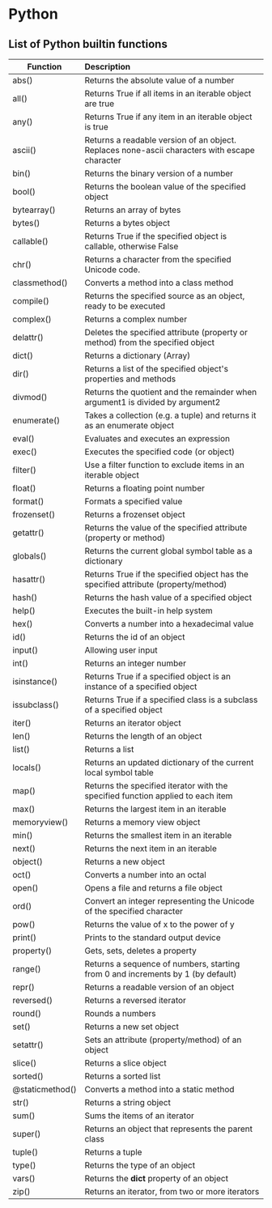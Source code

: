 # Python
## List of Python builtin functions
|Function | Description |
|-----------|:--------------------------------------------------------------------|
|abs()|		Returns the absolute value of a number 
|all()|		Returns True if all items in an iterable object are true
|any()|		Returns True if any item in an iterable object is true
|ascii()|		Returns a readable version of an object. Replaces none-ascii characters with escape character
|bin()|		Returns the binary version of a number
|bool()|		Returns the boolean value of the specified object
|bytearray()|	Returns an array of bytes
|bytes()|		Returns a bytes object
|callable()|	Returns True if the specified object is callable, otherwise False
|chr()|		Returns a character from the specified Unicode code.
|classmethod()|	Converts a method into a class method
|compile()|	Returns the specified source as an object, ready to be executed
|complex()|	Returns a complex number
|delattr()|	Deletes the specified attribute (property or method) from the specified object
|dict()|		Returns a dictionary (Array)
|dir()|		Returns a list of the specified object's properties and methods
|divmod()|	Returns the quotient and the remainder when argument1 is divided by argument2
|enumerate()|	Takes a collection (e.g. a tuple) and returns it as an enumerate object
|eval()|		Evaluates and executes an expression
|exec()|	Executes the specified code (or object)
|filter()|	Use a filter function to exclude items in an iterable object
|float()|		Returns a floating point number
|format()|	Formats a specified value
|frozenset()|	Returns a frozenset object
|getattr()|	Returns the value of the specified attribute (property or method)
|globals()|	Returns the current global symbol table as a dictionary
|hasattr()|	Returns True if the specified object has the specified attribute (property/method)
|hash()|		Returns the hash value of a specified object
|help()|		Executes the built-in help system
|hex()|		Converts a number into a hexadecimal value
|id()|		Returns the id of an object
|input()|		Allowing user input
|int()|		Returns an integer number
|isinstance()|	Returns True if a specified object is an instance of a specified object
|issubclass()|	Returns True if a specified class is a subclass of a specified object
|iter()|		Returns an iterator object
|len()|		Returns the length of an object
|list()|	Returns a list
|locals()|	Returns an updated dictionary of the current local symbol table
|map()|		Returns the specified iterator with the specified function applied to each item
|max()|		Returns the largest item in an iterable
|memoryview()|	Returns a memory view object
|min()|		Returns the smallest item in an iterable
|next()|		Returns the next item in an iterable
|object()|	Returns a new object
|oct()|		Converts a number into an octal
|open()|		Opens a file and returns a file object
|ord()|		Convert an integer representing the Unicode of the specified character
|pow()|		Returns the value of x to the power of y
|print()|		Prints to the standard output device
|property()|	Gets, sets, deletes a property
|range()|		Returns a sequence of numbers, starting from 0 and increments by 1 (by default)
|repr()|		Returns a readable version of an object
|reversed()|	Returns a reversed iterator
|round()|		Rounds a numbers
|set()|		Returns a new set object
|setattr()|	Sets an attribute (property/method) of an object
|slice()|		Returns a slice object
|sorted()|	Returns a sorted list
|@staticmethod()|	Converts a method into a static method
|str()|		Returns a string object
|sum()|		Sums the items of an iterator
|super()|		Returns an object that represents the parent class
|tuple()|		Returns a tuple
|type()|		Returns the type of an object
|vars()|		Returns the __dict__ property of an object
|zip()|		Returns an iterator, from two or more iterators
